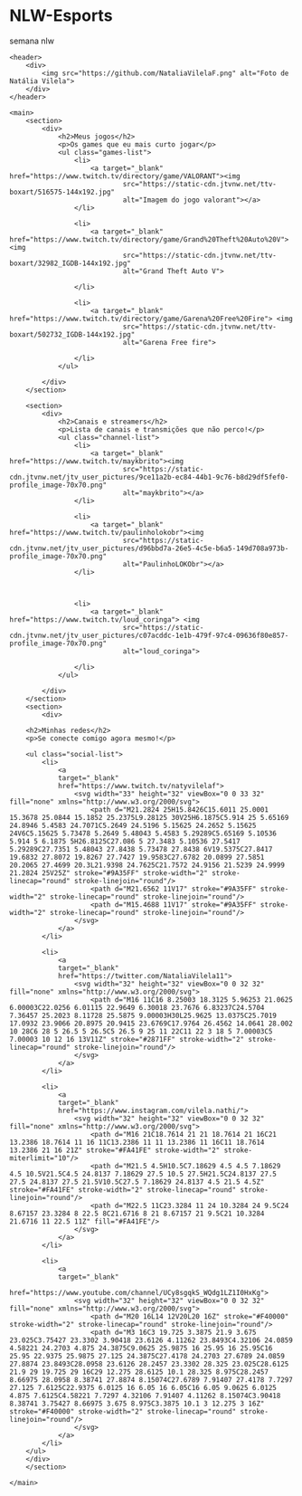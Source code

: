 # NLW-Esports
semana nlw
<!DOCTYPE html>
<html lang="en">

<head>
    <link rel="preconnect" href="https://fonts.googleapis.com">
    <link rel="preconnect" href="https://fonts.gstatic.com" crossorigin>
    <link href="https://fonts.googleapis.com/css2?family=Inter:wght@900&display=swap" rel="stylesheet">
    <link rel="stylesheet" href="style.css">
    <meta charset="UTF-8">
    <meta name="viewport" content="width=device-width, initial-scale=1.0">
    <title>NLW Esports</title>
</head>

<body>

    <header>
        <div>
            <img src="https://github.com/NataliaVilelaF.png" alt="Foto de Natália Vilela">
        </div>
    </header>

    <main>
        <section>
            <div>
                <h2>Meus jogos</h2>
                <p>Os games que eu mais curto jogar</p>
                <ul class="games-list">
                    <li>
                        <a target="_blank" href="https://www.twitch.tv/directory/game/VALORANT"><img
                                src="https://static-cdn.jtvnw.net/ttv-boxart/516575-144x192.jpg"
                                alt="Imagem do jogo valorant"></a>
                    </li>

                    <li>
                        <a target="_blank" href="https://www.twitch.tv/directory/game/Grand%20Theft%20Auto%20V"> <img
                                src="https://static-cdn.jtvnw.net/ttv-boxart/32982_IGDB-144x192.jpg"
                                alt="Grand Theft Auto V">

                    </li>

                    <li>
                        <a target="_blank" href="https://www.twitch.tv/directory/game/Garena%20Free%20Fire"> <img
                                src="https://static-cdn.jtvnw.net/ttv-boxart/502732_IGDB-144x192.jpg"
                                alt="Garena Free fire">

                    </li>
                </ul>

            </div>
        </section>

        <section>
            <div>
                <h2>Canais e streamers</h2>
                <p>Lista de canais e transmições que não perco!</p>
                <ul class="channel-list">
                    <li>
                        <a target="_blank" href="https://www.twitch.tv/maykbrito"><img
                                src="https://static-cdn.jtvnw.net/jtv_user_pictures/9ce11a2b-ec84-44b1-9c76-b8d29df5fef0-profile_image-70x70.png"
                                alt="maykbrito"></a>
                    </li>

                    <li>
                        <a target="_blank" href="https://www.twitch.tv/paulinholokobr"><img
                                src="https://static-cdn.jtvnw.net/jtv_user_pictures/d96bbd7a-26e5-4c5e-b6a5-149d708a973b-profile_image-70x70.png"
                                alt="PaulinhoLOKObr"></a>
                    </li>



                    <li>
                        <a target="_blank" href="https://www.twitch.tv/loud_coringa"> <img
                                src="https://static-cdn.jtvnw.net/jtv_user_pictures/c07acddc-1e1b-479f-97c4-09636f80e857-profile_image-70x70.png"
                                alt="loud_coringa">

                    </li>
                </ul>

            </div>
        </section>
        <section>
            <div>

        <h2>Minhas redes</h2>
        <p>Se conecte comigo agora mesmo!</p>

        <ul class="social-list">
            <li>
                <a 
                target="_blank"
                href="https://www.twitch.tv/natyvilelaf">
                    <svg width="33" height="32" viewBox="0 0 33 32" fill="none" xmlns="http://www.w3.org/2000/svg">
                        <path d="M21.2824 25H15.8426C15.6011 25.0001 15.3678 25.0844 15.1852 25.2375L9.28125 30V25H6.1875C5.914 25 5.65169 24.8946 5.4583 24.7071C5.2649 24.5196 5.15625 24.2652 5.15625 24V6C5.15625 5.73478 5.2649 5.48043 5.4583 5.29289C5.65169 5.10536 5.914 5 6.1875 5H26.8125C27.086 5 27.3483 5.10536 27.5417 5.29289C27.7351 5.48043 27.8438 5.73478 27.8438 6V19.5375C27.8417 19.6832 27.8072 19.8267 27.7427 19.9583C27.6782 20.0899 27.5851 20.2065 27.4699 20.3L21.9398 24.7625C21.7572 24.9156 21.5239 24.9999 21.2824 25V25Z" stroke="#9A35FF" stroke-width="2" stroke-linecap="round" stroke-linejoin="round"/>
                        <path d="M21.6562 11V17" stroke="#9A35FF" stroke-width="2" stroke-linecap="round" stroke-linejoin="round"/>
                        <path d="M15.4688 11V17" stroke="#9A35FF" stroke-width="2" stroke-linecap="round" stroke-linejoin="round"/>
                    </svg>                                
                </a>
            </li>

            <li>
                <a 
                target="_blank"
                href="https://twitter.com/NataliaVilela11">
                    <svg width="32" height="32" viewBox="0 0 32 32" fill="none" xmlns="http://www.w3.org/2000/svg">
                        <path d="M16 11C16 8.25003 18.3125 5.96253 21.0625 6.00003C22.0256 6.01115 22.9649 6.30018 23.7676 6.83237C24.5704 7.36457 25.2023 8.11728 25.5875 9.00003H30L25.9625 13.0375C25.7019 17.0932 23.9066 20.8975 20.9415 23.6769C17.9764 26.4562 14.0641 28.002 10 28C6 28 5 26.5 5 26.5C5 26.5 9 25 11 22C11 22 3 18 5 7.00003C5 7.00003 10 12 16 13V11Z" stroke="#2871FF" stroke-width="2" stroke-linecap="round" stroke-linejoin="round"/>
                    </svg>
                </a>
            </li>

            <li>
                <a 
                target="_blank"
                href="https://www.instagram.com/vilela.nathi/">
                    <svg width="32" height="32" viewBox="0 0 32 32" fill="none" xmlns="http://www.w3.org/2000/svg">
                        <path d="M16 21C18.7614 21 21 18.7614 21 16C21 13.2386 18.7614 11 16 11C13.2386 11 11 13.2386 11 16C11 18.7614 13.2386 21 16 21Z" stroke="#FA41FE" stroke-width="2" stroke-miterlimit="10"/>
                        <path d="M21.5 4.5H10.5C7.18629 4.5 4.5 7.18629 4.5 10.5V21.5C4.5 24.8137 7.18629 27.5 10.5 27.5H21.5C24.8137 27.5 27.5 24.8137 27.5 21.5V10.5C27.5 7.18629 24.8137 4.5 21.5 4.5Z" stroke="#FA41FE" stroke-width="2" stroke-linecap="round" stroke-linejoin="round"/>
                        <path d="M22.5 11C23.3284 11 24 10.3284 24 9.5C24 8.67157 23.3284 8 22.5 8C21.6716 8 21 8.67157 21 9.5C21 10.3284 21.6716 11 22.5 11Z" fill="#FA41FE"/>
                    </svg>
                </a>
            </li>

            <li>
                <a 
                target="_blank"
                href="https://www.youtube.com/channel/UCy8sgqkS_WQdg1LZ1I0HxKg">
                    <svg width="32" height="32" viewBox="0 0 32 32" fill="none" xmlns="http://www.w3.org/2000/svg">
                        <path d="M20 16L14 12V20L20 16Z" stroke="#F40000" stroke-width="2" stroke-linecap="round" stroke-linejoin="round"/>
                        <path d="M3 16C3 19.725 3.3875 21.9 3.675 23.025C3.75427 23.3302 3.90418 23.6126 4.11262 23.8493C4.32106 24.0859 4.58221 24.2703 4.875 24.3875C9.0625 25.9875 16 25.95 16 25.95C16 25.95 22.9375 25.9875 27.125 24.3875C27.4178 24.2703 27.6789 24.0859 27.8874 23.8493C28.0958 23.6126 28.2457 23.3302 28.325 23.025C28.6125 21.9 29 19.725 29 16C29 12.275 28.6125 10.1 28.325 8.975C28.2457 8.66975 28.0958 8.38741 27.8874 8.15074C27.6789 7.91407 27.4178 7.7297 27.125 7.6125C22.9375 6.0125 16 6.05 16 6.05C16 6.05 9.0625 6.0125 4.875 7.6125C4.58221 7.7297 4.32106 7.91407 4.11262 8.15074C3.90418 8.38741 3.75427 8.66975 3.675 8.975C3.3875 10.1 3 12.275 3 16Z" stroke="#F40000" stroke-width="2" stroke-linecap="round" stroke-linejoin="round"/>
                    </svg>
                </a>
            </li>
        </ul>
        </div>
        </section>

    </main>
</body>

</html>
